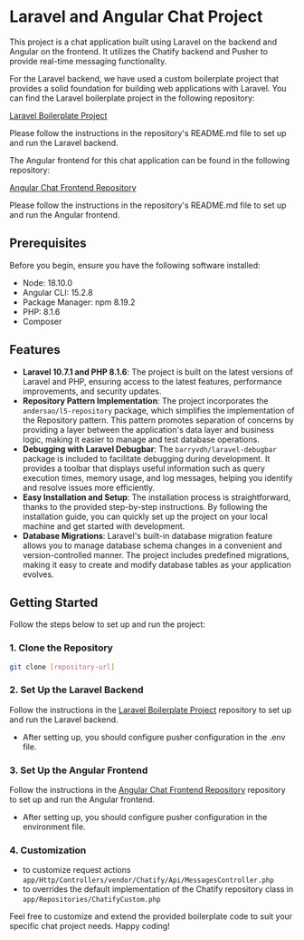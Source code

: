 # Laravel and Angular Chat Project

This project is a chat application built using Laravel on the backend and Angular on the frontend. It utilizes the Chatify backend and Pusher to provide real-time messaging functionality.

For the Laravel backend, we have used a custom boilerplate project that provides a solid foundation for building web applications with Laravel. You can find the Laravel boilerplate project in the following repository:

[Laravel Boilerplate Project](https://github.com/your-username/your-laravel-boilerplate-repo)

Please follow the instructions in the repository's README.md file to set up and run the Laravel backend.

The Angular frontend for this chat application can be found in the following repository:

[Angular Chat Frontend Repository](https://github.com/your-username/your-angular-chat-frontend-repo)

Please follow the instructions in the repository's README.md file to set up and run the Angular frontend.

## Prerequisites

Before you begin, ensure you have the following software installed:

- Node: 18.10.0
- Angular CLI: 15.2.8
- Package Manager: npm 8.19.2
- PHP: 8.1.6
- Composer

## Features

- **Laravel 10.7.1 and PHP 8.1.6**: The project is built on the latest versions of Laravel and PHP, ensuring access to the latest features, performance improvements, and security updates.
- **Repository Pattern Implementation**: The project incorporates the `andersao/l5-repository` package, which simplifies the implementation of the Repository pattern. This pattern promotes separation of concerns by providing a layer between the application's data layer and business logic, making it easier to manage and test database operations.
- **Debugging with Laravel Debugbar**: The `barryvdh/laravel-debugbar` package is included to facilitate debugging during development. It provides a toolbar that displays useful information such as query execution times, memory usage, and log messages, helping you identify and resolve issues more efficiently.
- **Easy Installation and Setup**: The installation process is straightforward, thanks to the provided step-by-step instructions. By following the installation guide, you can quickly set up the project on your local machine and get started with development.
- **Database Migrations**: Laravel's built-in database migration feature allows you to manage database schema changes in a convenient and version-controlled manner. The project includes predefined migrations, making it easy to create and modify database tables as your application evolves.

## Getting Started

Follow the steps below to set up and run the project:

### 1. Clone the Repository

```bash
git clone [repository-url]
```

### 2. Set Up the Laravel Backend

Follow the instructions in the [Laravel Boilerplate Project](https://github.com/your-username/your-laravel-boilerplate-repo) repository to set up and run the Laravel backend.

- After setting up, you should configure pusher configuration in the .env file.

### 3. Set Up the Angular Frontend

Follow the instructions in the [Angular Chat Frontend Repository](https://github.com/your-username/your-angular-chat-frontend-repo) repository to set up and run the Angular frontend.

- After setting up, you should configure pusher configuration in the environment file.


### 4. Customization

- to customize request actions `app/Http/Controllers/vendor/Chatify/Api/MessagesController.php`
- to overrides the default implementation of the Chatify repository class in `app/Repositories/ChatifyCustom.php`

Feel free to customize and extend the provided boilerplate code to suit your specific chat project needs. Happy coding!
